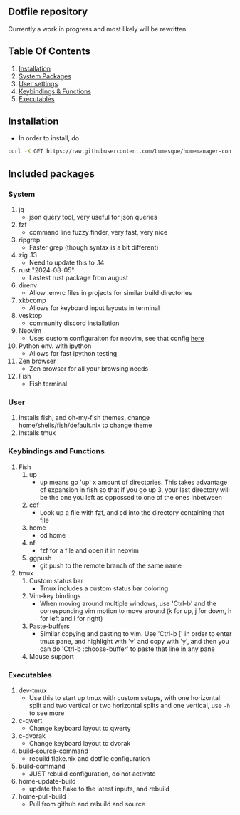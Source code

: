## Dotfile repository

Currently a work in progress and most likely will be rewritten

## Table Of Contents
1. [Installation](#installation)
2. [System Packages](#system)
3. [User settings](#user)
4. [Keybindings & Functions](#keybindings-and-functions)
5. [Executables](#executables)

## Installation

* In order to install, do
```bash
curl -X GET https://raw.githubusercontent.com/Lumesque/homemanager-config/master/install.sh | bash
```

## Included packages

### System
1. jq
    * json query tool, very useful for json queries
2. fzf
    * command line fuzzy finder, very fast, very nice
3. ripgrep
    * Faster grep (though syntax is a bit different)
4. zig .13
    * Need to update this to .14
5. rust "2024-08-05"
    * Lastest rust package from august
6. direnv
    * Allow .envrc files in projects for similar build directories
7. xkbcomp
    * Allows for keyboard input layouts in terminal
8. vesktop
    * community discord installation
9. Neovim
    * Uses custom configuraiton for neovim, see that config [here](https://github.com/Lumesque/nixvim-config)
10. Python env. with ipython
    * Allows for fast ipython testing
11. Zen browser
    * Zen browser for all your browsing needs
12. Fish
    * Fish terminal


### User
1. Installs fish, and oh-my-fish themes, change home/shells/fish/default.nix to change theme
2. Installs tmux

### Keybindings and Functions
1. Fish
    1. up
        * up means go 'up' x amount of directories. This takes advantage of expansion in fish so that if you go up 3, your last directory will be the one you left as oppossed to one of the ones inbetween
    2. cdf
        * Look up a file with fzf, and cd into the directory containing that file
    3. home
        * cd home
    4. nf
        * fzf for a file and open it in neovim
    5. ggpush
        * git push to the remote branch of the same name
2. tmux
    1. Custom status bar
        * Tmux includes a custom status bar coloring
    2. Vim-key bindings
        * When moving around multiple windows, use 'Ctrl-b' and the corresponding vim motion to move around (k for up, j for down, h for left and l for right)
    3. Paste-buffers
        * Similar copying and pasting to vim. Use 'Ctrl-b [' in order to enter tmux pane, and highlight with 'v' and copy with 'y', and then you can do 'Ctrl-b :choose-buffer' to paste that line in any pane
    4. Mouse support

### Executables
1. dev-tmux
    * Use this to start up tmux with custom setups, with one horizontal split and two vertical or two horizontal splits and one vertical, use `-h` to see more
2. c-qwert
    * Change keyboard layout to qwerty
3. c-dvorak
    * Change keyboard layout to dvorak
4. build-source-command
    * rebuild flake.nix and dotfile configuration
5. build-command
    * JUST rebuild configuration, do not activate
6. home-update-build
    * update the flake to the latest inputs, and rebuild
7. home-pull-build
    * Pull from github and rebuild and source
